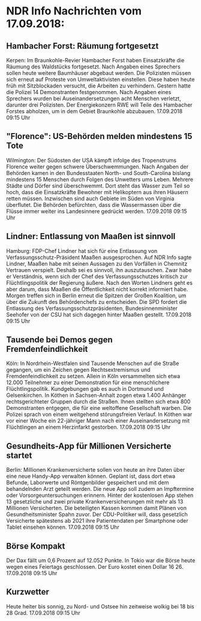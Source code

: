 # NDR Info Nachrichten vom 17.09.2018:


## Hambacher Forst: Räumung fortgesetzt
Kerpen: Im Braunkohle-Revier Hambacher Forst haben Einsatzkräfte die Räumung des Waldstücks fortgesetzt. Nach Angaben eines Sprechers sollen heute weitere Baumhäuser abgebaut werden. Die Polizisten müssen sich erneut auf Proteste von Umweltaktivisten einstellen. Diese haben heute früh mit Sitzblockaden versucht, die Arbeiten zu verhindern. Gestern hatte die Polizei 14 Demonstranten festgenommen. Nach Angaben eines Sprechers wurden bei Auseinandersetzungen acht Menschen verletzt, darunter drei Polizisten. Der Energiekonzern RWE will Teile des Hambacher Forstes abholzen, um in dem Gebiet Braunkohle abzubauen. 17.09.2018 09:15 Uhr 

## "Florence": US-Behörden melden mindestens 15 Tote
Wilmington: Der Südosten der USA kämpft infolge des Tropenstrums Florence weiter gegen schwere Überschwemmungen. Nach Angaben der Behörden kamen in den Bundesstaaten North- und South-Carolina bislang mindestens 15 Menschen durch Folgen des Unwetters ums Leben. Mehrere Städte und Dörfer sind überschwemmt. Dort steht das Wasser zum Teil so hoch, dass die Einsatzkräfte Bewohner mit Helikoptern aus ihren Häusern retten müssen. Inzwischen sind auch Gebiete im Süden von Virginia überflutet. Die Behörden befürchten, dass die Wassermassen über die Flüsse immer weiter ins Landesinnere gedrückt werden. 17.09.2018 09:15 Uhr 

## Lindner: Entlassung von Maaßen ist sinnvoll
Hamburg: FDP-Chef Lindner hat sich für eine Entlassung von Verfassungsschutz-Präsident Maaßen ausgesprochen. Auf NDR Info sagte Lindner, Maaßen habe mit seinen Aussagen zu den Vorfällen in Chemnitz Vertrauen verspielt. Deshalb sei es sinnvoll, ihn auszutauschen. Zwar habe er Verständnis, wenn sich der Chef des Verfassungsschutzes kritisch zur Flüchtlingspolitik der Regierung äußere. Nach den Worten Lindners geht es aber darum, dass Maaßen die Öffentlichkeit nicht korrekt informiert habe. Morgen treffen sich in Berlin erneut die Spitzen der Großen Koalition, um über die Zukunft des Behördenchefs zu entscheiden. Die SPD fordert die Entlassung des Verfassungsschutzpräsidenten, Bundesinnenminister Seehofer von der CSU hat sich dagegen hinter Maaßen gestellt. 17.09.2018 09:15 Uhr 

## Tausende bei Demos gegen Fremdenfeindlichkeit
Köln: In Nordrhein-Westfalen sind Tausende Menschen auf die Straße gegangen, um ein Zeichen gegen Rechtsextremismus und Fremdenfeindlichkeit zu setzen. Allein in Köln versammelten sich etwa 12.000 Teilnehmer zu einer Demonstration für eine menschlichere Flüchtlingspolitik. Kundgebungen gab es auch in Dortmund und Gelsenkirchen. In Köthen in Sachsen-Anhalt zogen etwa 1.400 Anhänger rechtsgerichteter Gruppen durch die Straßen. Ihnen stellten sich etwa 800 Demonstranten entgegen, die für eine weltoffene Gesellschaft warben. Die Polizei sprach von einem weitgehend störungsfreien Verlauf. In Köthen war vor einer Woche ein 22-jähriger Mann nach einer Auseinandersetzung mit Flüchtlingen an einem Herzinfarkt gestorben. 17.09.2018 09:15 Uhr 

## Gesundheits-App für Millionen Versicherte startet
Berlin:	Millionen Krankenversicherte sollen von heute an ihre Daten über eine neue Handy-App verwalten können. Geplant ist, dass dort etwa Befunde, Laborwerte und Röntgenbilder gespeichert und mit dem behandelnden Arzt geteilt werden. Die neue App soll zudem an Impftermine oder Vorsorgeuntersuchungen erinnern. Hinter der kostenlosen App stehen 13 gesetzliche und zwei private Krankenversicherungen mit mehr als 13 Millionen Versicherten. Die beteiligten Kassen kommen damit Plänen von Gesundheitsminister Spahn zuvor. Der CDU-Politiker will, dass gesetzlich Versicherte spätestens ab 2021 ihre Patientendaten per Smartphone oder Tablet einsehen können. 17.09.2018 09:15 Uhr 

## Börse Kompakt
Der Dax fällt um 0,6 Prozent auf 12.052 Punkte. In Tokio war die Börse heute wegen eines Feiertags geschlossen. Der Euro kostet einen Dollar 16 26. 17.09.2018 09:15 Uhr 

## Kurzwetter
Heute heiter bis sonnig, zu Nord- und Ostsee hin  zeitweise wolkig bei 18 bis 28 Grad. 17.09.2018 09:15 Uhr 
